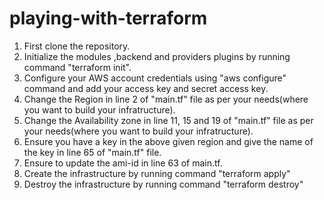 # playing-with-terraform

1. First clone the repository.
2. Initialize the modules ,backend and providers plugins by running command "terraform init".
3. Configure your AWS account credentials using "aws configure" command and add your access key and secret access key.
4. Change the Region in line 2 of "main.tf" file as per your needs(where you want to build your infratructure).
5. Change the Availability zone in line 11, 15 and 19 of "main.tf" file as per your needs(where you want to build your infratructure).
6. Ensure you have a key in the above given region and give the name of the key in line 65 of "main.tf" file.
7. Ensure to update the ami-id in line 63 of main.tf.
8. Create the infrastructure by running command "terraform apply"
9. Destroy the infrastructure by running command "terraform destroy"
